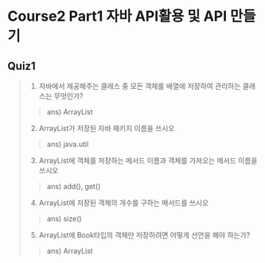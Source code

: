 # Course2 Part1 자바 API활용 및 API 만들기

## Quiz1

>1. 자바에서 제공해주는 클래스 중 모든 객체를 배열에 저장하여 관리하는 클래스는 무엇인가?
>> ans) ArrayList
>2. ArrayList가 저장된 자바 패키지 이름을 쓰시오 
>> ans) java.util
>3. ArrayList에 객체를 저장하는 메서드 이름과 객체를 가져오는 메서드 이름을 쓰시오
>> ans) add(), get()
>4. ArrayList에 저장된 객체의 개수를 구하는 메서드를 쓰시오
>> ans) size()
>5. ArrayList에 Book타입의 객체만 저장하려면 어떻게 선언을 해야 하는가?
>> ans) ArrayList<Book>

